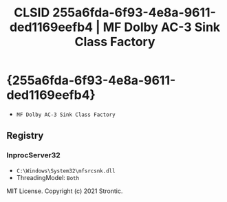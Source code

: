 ﻿---
title: "CLSID 255a6fda-6f93-4e8a-9611-ded1169eefb4 | MF Dolby AC-3 Sink Class Factory"
excerpt: What is COM-Object CLSID 255a6fda-6f93-4e8a-9611-ded1169eefb4?
---

# {255a6fda-6f93-4e8a-9611-ded1169eefb4}

* `MF Dolby AC-3 Sink Class Factory`

## Registry


### InprocServer32

* `C:\Windows\System32\mfsrcsnk.dll`
* ThreadingModel: `Both`

MIT License. Copyright (c) 2021 Strontic.



